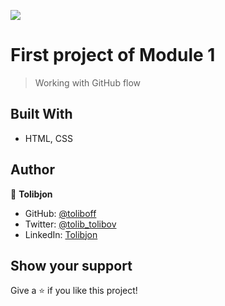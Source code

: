 ![](https://img.shields.io/badge/Microverse-blueviolet)

# First project of Module 1

> Working with GitHub flow


## Built With

- HTML, CSS

## Author

👤 **Tolibjon**

- GitHub: [@toliboff](https://https://github.com/toliboff)
- Twitter: [@tolib_tolibov](https://twitter.com/tolib_tolibov)
- LinkedIn: [Tolibjon](https://linkedin.com/in/tolibjon-tolibov)


## Show your support

Give a ⭐️ if you like this project!
